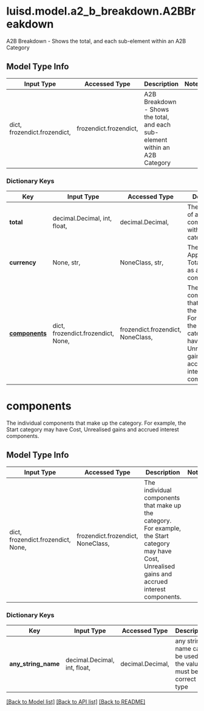 # luisd.model.a2_b_breakdown.A2BBreakdown

A2B Breakdown - Shows the total, and each sub-element within an A2B Category

## Model Type Info
Input Type | Accessed Type | Description | Notes
------------ | ------------- | ------------- | -------------
dict, frozendict.frozendict,  | frozendict.frozendict,  | A2B Breakdown - Shows the total, and each sub-element within an A2B Category | 

### Dictionary Keys
Key | Input Type | Accessed Type | Description | Notes
------------ | ------------- | ------------- | ------------- | -------------
**total** | decimal.Decimal, int, float,  | decimal.Decimal,  | The total value of all the components within this category. | [optional] value must be a 64 bit float
**currency** | None, str,  | NoneClass, str,  | The currency. Applies to the Total, as well as all the componenents. | [optional] 
**[components](#components)** | dict, frozendict.frozendict, None,  | frozendict.frozendict, NoneClass,  | The individual components that make up the category. For example, the Start category may have Cost, Unrealised gains and accrued interest components. | [optional] 

# components

The individual components that make up the category. For example, the Start category may have Cost, Unrealised gains and accrued interest components.

## Model Type Info
Input Type | Accessed Type | Description | Notes
------------ | ------------- | ------------- | -------------
dict, frozendict.frozendict, None,  | frozendict.frozendict, NoneClass,  | The individual components that make up the category. For example, the Start category may have Cost, Unrealised gains and accrued interest components. | 

### Dictionary Keys
Key | Input Type | Accessed Type | Description | Notes
------------ | ------------- | ------------- | ------------- | -------------
**any_string_name** | decimal.Decimal, int, float,  | decimal.Decimal,  | any string name can be used but the value must be the correct type | [optional] value must be a 64 bit float

[[Back to Model list]](../../README.md#documentation-for-models) [[Back to API list]](../../README.md#documentation-for-api-endpoints) [[Back to README]](../../README.md)

